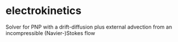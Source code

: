 # electrokinetics
Solver for PNP with a drift-diffusion plus external advection from an incompressible (Navier-)Stokes flow 
